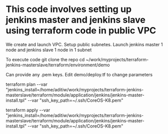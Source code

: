 # This code involves setting up jenkins master and jenkins slave using terraform  code in public VPC

We create and launch VPC. Setup public subnetes.
Launch jenkins master 1 node and jenkins slave 1 node in 1 subnet

To execute code git clone the repo
cd ~/work/myprojects/terraform-jenkins-masterslave/terraform/environment/demo

Can provide any .pem keys. Edit demo/deploy.tf to change parameters

terraform plan --var "jenkins_install=/home/aditiw/work/myprojects/terraform-jenkins-masterslave/terraform/module/application/jenkins/jenkins-master-install.tpl" --var "ssh_key_path=~/.ssh/CoreOS-K8.pem"


terraform apply --var "jenkins_install=/home/aditiw/work/myprojects/terraform-jenkins-masterslave/terraform/module/application/jenkins/jenkins-master-install.tpl" --var "ssh_key_path=~/.ssh/CoreOS-K8.pem"

